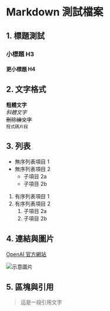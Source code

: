 # Markdown 測試檔案

## 1. 標題測試
### 小標題 H3
#### 更小標題 H4

## 2. 文字格式
**粗體文字**  
*斜體文字*  
~~刪除線文字~~  
`程式碼片段`

## 3. 列表
- 無序列表項目 1
- 無序列表項目 2
  - 子項目 2a
  - 子項目 2b

1. 有序列表項目 1
2. 有序列表項目 2
   1. 子項目 2a
   2. 子項目 2b

## 4. 連結與圖片
[OpenAI 官方網站](https://openai.com)  

![示意圖片](https://via.placeholder.com/150)

## 5. 區塊與引用
> 這是一段引用文字


